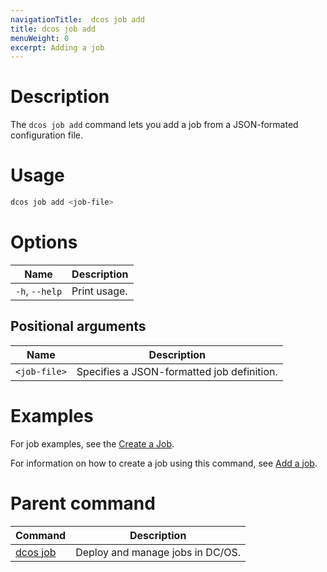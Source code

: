 ```yaml
---
navigationTitle:  dcos job add
title: dcos job add
menuWeight: 0
excerpt: Adding a job
---
```


# Description

The `dcos job add` command lets you add a job from a JSON-formated configuration file.

# Usage

```bash
dcos job add <job-file>
```
# Options

| Name |  Description |
|---------|-------------|
|`-h`, `--help` |   Print usage. |

## Positional arguments

| Name | Description |
|---------|-------------|
| `<job-file>`   | Specifies a JSON-formatted job definition. |



# Examples

For job examples, see the [Create a Job](/mesosphere/dcos/2.0/deploying-jobs/examples/#create-job).

For information on how to create a job using this command, see [Add a job](/mesosphere/dcos/2.0/deploying-jobs/quickstart/#add-a-job-2).

# Parent command

| Command | Description |
|---------|-------------|
| [dcos job](/mesosphere/dcos/2.0/cli/command-reference/dcos-job/) |  Deploy and manage jobs in DC/OS. |
